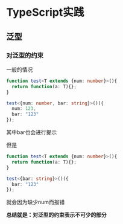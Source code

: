 # TypeScript实践

## 泛型

### 对泛型的约束

一般的情况

```ts
function test<T extends {num: number}>(){
  return function(a: T){};
}

test<{num: number, bar: string}>()({
  num: 123,
  bar: "123"
});
```

其中bar也会进行提示

但是

```ts
function test<T extends {num: number}>(){
  return function(a: T){};
}

test<{bar: string}>()({
  bar: "123"
});
```

就会因为缺少num而报错

**总结就是：对泛型的约束表示不可少的部分**


